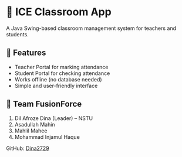 # 🌿 ICE Classroom App

A Java Swing-based classroom management system for teachers and students.

## 🎯 Features
- Teacher Portal for marking attendance  
- Student Portal for checking attendance  
- Works offline (no database needed)  
- Simple and user-friendly interface  

## 👥 Team FusionForce
1. Dil Afroze Dina (Leader) – NSTU  
2. Asadullah Mahin  
3. Mahlil Mahee  
4. Mohammad Injamul Haque

GitHub: [Dina2729](https://github.com/Dina2729)

